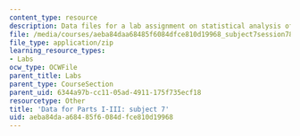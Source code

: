 ```yaml
---
content_type: resource
description: Data files for a lab assignment on statistical analysis of fMRI data.
file: /media/courses/aeba84daa68485f6084dfce810d19968_subject7session78913.zip
file_type: application/zip
learning_resource_types:
- Labs
ocw_type: OCWFile
parent_title: Labs
parent_type: CourseSection
parent_uid: 6344a97b-cc11-05ad-4911-175f735ecf18
resourcetype: Other
title: 'Data for Parts I-III: subject 7'
uid: aeba84da-a684-85f6-084d-fce810d19968
---
```

